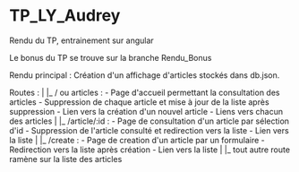 # TP_LY_Audrey
Rendu du TP, entrainement sur angular

Le bonus du TP se trouve sur la branche Rendu_Bonus


Rendu principal :
Création d'un affichage d'articles stockés dans db.json.

Routes :
	|
	|_ / ou articles : 
			- Page d'accueil permettant la consultation des articles
			- Suppression de chaque article et mise à jour de la liste après suppression
			- Lien vers la création d'un nouvel article
			- Liens vers chacun des articles
	|
	|_ /article/:id :
			- Page de consultation d'un article par sélection d'id
			- Suppression de l'article consulté et redirection vers la liste
			- Lien vers la liste
	|
	|_ /create :
			- Page de creation d'un article par un formulaire
			- Redirection vers la liste après création
			- Lien vers la liste
	|
	|_ tout autre route ramène sur la liste des articles

